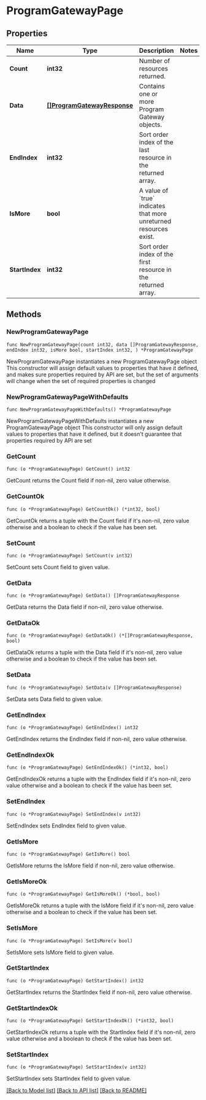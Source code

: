 # ProgramGatewayPage

## Properties

Name | Type | Description | Notes
------------ | ------------- | ------------- | -------------
**Count** | **int32** | Number of resources returned. | 
**Data** | [**[]ProgramGatewayResponse**](ProgramGatewayResponse.md) | Contains one or more Program Gateway objects. | 
**EndIndex** | **int32** | Sort order index of the last resource in the returned array. | 
**IsMore** | **bool** | A value of &#x60;true&#x60; indicates that more unreturned resources exist. | 
**StartIndex** | **int32** | Sort order index of the first resource in the returned array. | 

## Methods

### NewProgramGatewayPage

`func NewProgramGatewayPage(count int32, data []ProgramGatewayResponse, endIndex int32, isMore bool, startIndex int32, ) *ProgramGatewayPage`

NewProgramGatewayPage instantiates a new ProgramGatewayPage object
This constructor will assign default values to properties that have it defined,
and makes sure properties required by API are set, but the set of arguments
will change when the set of required properties is changed

### NewProgramGatewayPageWithDefaults

`func NewProgramGatewayPageWithDefaults() *ProgramGatewayPage`

NewProgramGatewayPageWithDefaults instantiates a new ProgramGatewayPage object
This constructor will only assign default values to properties that have it defined,
but it doesn't guarantee that properties required by API are set

### GetCount

`func (o *ProgramGatewayPage) GetCount() int32`

GetCount returns the Count field if non-nil, zero value otherwise.

### GetCountOk

`func (o *ProgramGatewayPage) GetCountOk() (*int32, bool)`

GetCountOk returns a tuple with the Count field if it's non-nil, zero value otherwise
and a boolean to check if the value has been set.

### SetCount

`func (o *ProgramGatewayPage) SetCount(v int32)`

SetCount sets Count field to given value.


### GetData

`func (o *ProgramGatewayPage) GetData() []ProgramGatewayResponse`

GetData returns the Data field if non-nil, zero value otherwise.

### GetDataOk

`func (o *ProgramGatewayPage) GetDataOk() (*[]ProgramGatewayResponse, bool)`

GetDataOk returns a tuple with the Data field if it's non-nil, zero value otherwise
and a boolean to check if the value has been set.

### SetData

`func (o *ProgramGatewayPage) SetData(v []ProgramGatewayResponse)`

SetData sets Data field to given value.


### GetEndIndex

`func (o *ProgramGatewayPage) GetEndIndex() int32`

GetEndIndex returns the EndIndex field if non-nil, zero value otherwise.

### GetEndIndexOk

`func (o *ProgramGatewayPage) GetEndIndexOk() (*int32, bool)`

GetEndIndexOk returns a tuple with the EndIndex field if it's non-nil, zero value otherwise
and a boolean to check if the value has been set.

### SetEndIndex

`func (o *ProgramGatewayPage) SetEndIndex(v int32)`

SetEndIndex sets EndIndex field to given value.


### GetIsMore

`func (o *ProgramGatewayPage) GetIsMore() bool`

GetIsMore returns the IsMore field if non-nil, zero value otherwise.

### GetIsMoreOk

`func (o *ProgramGatewayPage) GetIsMoreOk() (*bool, bool)`

GetIsMoreOk returns a tuple with the IsMore field if it's non-nil, zero value otherwise
and a boolean to check if the value has been set.

### SetIsMore

`func (o *ProgramGatewayPage) SetIsMore(v bool)`

SetIsMore sets IsMore field to given value.


### GetStartIndex

`func (o *ProgramGatewayPage) GetStartIndex() int32`

GetStartIndex returns the StartIndex field if non-nil, zero value otherwise.

### GetStartIndexOk

`func (o *ProgramGatewayPage) GetStartIndexOk() (*int32, bool)`

GetStartIndexOk returns a tuple with the StartIndex field if it's non-nil, zero value otherwise
and a boolean to check if the value has been set.

### SetStartIndex

`func (o *ProgramGatewayPage) SetStartIndex(v int32)`

SetStartIndex sets StartIndex field to given value.



[[Back to Model list]](../README.md#documentation-for-models) [[Back to API list]](../README.md#documentation-for-api-endpoints) [[Back to README]](../README.md)


